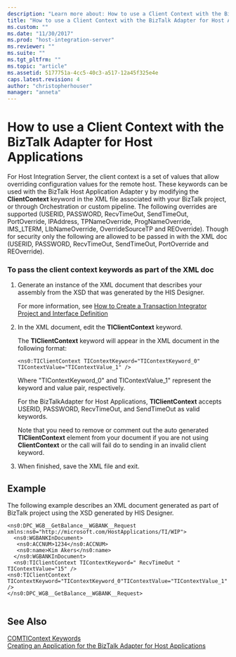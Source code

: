 ```yaml
---
description: "Learn more about: How to use a Client Context with the BizTalk Adapter for Host Applications"
title: "How to use a Client Context with the BizTalk Adapter for Host Applications2 | Microsoft Docs"
ms.custom: ""
ms.date: "11/30/2017"
ms.prod: "host-integration-server"
ms.reviewer: ""
ms.suite: ""
ms.tgt_pltfrm: ""
ms.topic: "article"
ms.assetid: 5177751a-4cc5-40c3-a517-12a45f325e4e
caps.latest.revision: 4
author: "christopherhouser"
manager: "anneta"
---
```

# How to use a Client Context with the BizTalk Adapter for Host Applications
For Host Integration Server, the client context is a set of values that allow overriding configuration values for the remote host. These keywords can be used with the BizTalk Host Application Adapter y by modifying the **ClientContext** keyword in the XML file associated with your BizTalk project, or through Orchestration or custom pipeline.  The following overrides are supported (USERID, PASSWORD, RecvTimeOut, SendTimeOut, PortOverride, IPAddress, TPNameOverride, ProgNameOverride, IMS_LTERM, LIbNameOverride, OverrideSourceTP and REOverride).  Though for security only the following are allowed to be passed in with the XML doc  (USERID, PASSWORD, RecvTimeOut, SendTimeOut, PortOverride  and REOverride).  
  
### To pass the client context keywords as part of the XML doc  
  
1.  Generate an instance of the XML document that describes your assembly from the XSD that was generated by the HIS Designer.  
  
     For more information, see [How to Create a Transaction Integrator Project and Interface Definition](../core/how-to-create-a-transaction-integrator-project-and-interface-definition1.md)  
  
2.  In the XML document, edit the **TIClientContext** keyword.  
  
     The **TIClientContext** keyword will appear in the XML document in the following format:  
  
     `<ns0:TIClientContext TIContextKeyword="TIContextKeyword_0" TIContextValue="TIContextValue_1" />`  
  
     Where "TIContextKeyword_0" and TIContextValue_1" represent the keyword and value pair, respectively.  
  
     For the BizTalkAdapter for Host Applications, **TIClientContext** accepts USERID, PASSWORD, RecvTimeOut, and SendTimeOut as valid keywords.  
  
     Note that you need to remove or comment out the auto generated **TIClientContext** element from your document if you are not using **ClientContext** or the call will fail do to sending in an invalid client keyword.  
  
3.  When finished, save the XML file and exit.  
  
## Example  
 The following example describes an XML document generated as part of BizTalk project  using the XSD generated by HIS Designer.  
  
```  
<ns0:DPC_WGB__GetBalance__WGBANK__Request xmlns:ns0="http://microsoft.com/HostApplications/TI/WIP">  
  <ns0:WGBANKInDocument>  
   <ns0:ACCNUM>1234</ns0:ACCNUM>  
   <ns0:name>Kim Akers</ns0:name>  
  </ns0:WGBANKInDocument>  
  <ns0:TIClientContext TIContextKeyword=" RecvTimeOut " TIContextValue="15" />  
<ns0:TIClientContext TIContextKeyword="TIContextKeyword_0"TIContextValue="TIContextValue_1" />  
</ns0:DPC_WGB__GetBalance__WGBANK__Request>  
  
```  
  
## See Also  
 [COMTIContext Keywords](./comticontext-keywords1.md)   
 [Creating an Application for the BizTalk Adapter for Host Applications](../core/creating-an-application-for-the-biztalk-adapter-for-host-applications2.md)

